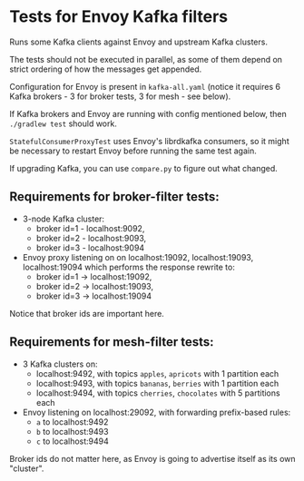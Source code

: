 # Tests for Envoy Kafka filters

Runs some Kafka clients against Envoy and upstream Kafka clusters.

The tests should not be executed in parallel, as some of them depend on strict ordering of how the messages get appended.

Configuration for Envoy is present in `kafka-all.yaml` (notice it requires 6 Kafka brokers - 3 for broker tests, 3 for mesh - see below).

If Kafka brokers and Envoy are running with config mentioned below, then `./gradlew test` should work.

`StatefulConsumerProxyTest` uses Envoy's librdkafka consumers, so it might be necessary to restart Envoy before running the same test again.

If upgrading Kafka, you can use `compare.py` to figure out what changed.

## Requirements for broker-filter tests:

* 3-node Kafka cluster:
    * broker id=1 - localhost:9092,
    * broker id=2 - localhost:9093,
    * broker id=3 - localhost:9094
* Envoy proxy listening on on localhost:19092, localhost:19093, localhost:19094 which performs the response rewrite to:
    * broker id=1 ->  localhost:19092,
    * broker id=2 ->  localhost:19093,
    * broker id=3 ->  localhost:19094

Notice that broker ids are important here.

## Requirements for mesh-filter tests:

* 3 Kafka clusters on:
    * localhost:9492, with topics `apples`, `apricots` with 1 partition each
    * localhost:9493, with topics `bananas`, `berries` with 1 partition each
    * localhost:9494, with topics `cherries`, `chocolates` with 5 partitions each
* Envoy listening on localhost:29092, with forwarding prefix-based rules:
    * `a` to localhost:9492
    * `b` to localhost:9493
    * `c` to localhost:9494

Broker ids do not matter here, as Envoy is going to advertise itself as its own "cluster".
